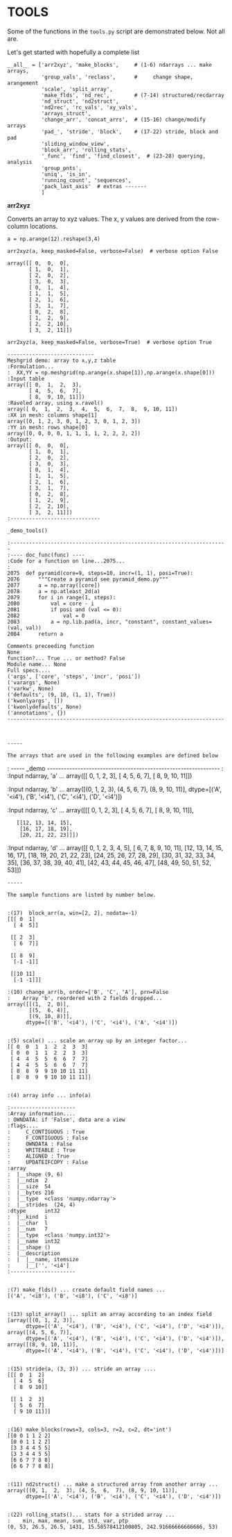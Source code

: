 TOOLS
=====


Some of the functions in the `tools.py` script are demonstrated below.
Not all are.

Let's get started with hopefully a complete list

```
__all__ = ['arr2xyz', 'make_blocks',     # (1-6) ndarrays ... make arrays,
           'group_vals', 'reclass',      #     change shape, arangement
           'scale', 'split_array',
           'make_flds', 'nd_rec',        # (7-14) structured/recdarray
           'nd_struct', 'nd2struct',
           'nd2rec', 'rc_vals', 'xy_vals',
           'arrays_struct',
           'change_arr', 'concat_arrs',  # (15-16) change/modify arrays
           'pad_', 'stride', 'block',    # (17-22) stride, block and pad
           'sliding_window_view',
           'block_arr', 'rolling_stats',
           '_func', 'find', 'find_closest',  # (23-28) querying, analysis
           'group_pnts',
           'uniq', 'is_in',
           'running_count', 'sequences',
           'pack_last_axis'  # extras -------
           ]
```

**arr2xyz**

Converts an array to xyz values.  The x, y values are derived from the row-column locations.
```
a = np.arange(12).reshape(3,4)

arr2xyz(a, keep_masked=False, verbose=False)  # verbose option False
 
array([[ 0,  0,  0],
       [ 1,  0,  1],
       [ 2,  0,  2],
       [ 3,  0,  3],
       [ 0,  1,  4],
       [ 1,  1,  5],
       [ 2,  1,  6],
       [ 3,  1,  7],
       [ 0,  2,  8],
       [ 1,  2,  9],
       [ 2,  2, 10],
       [ 3,  2, 11]])

arr2xyz(a, keep_masked=False, verbose=True)  # verbose option True

----------------------------
Meshgrid demo: array to x,y,z table
:Formulation...
:  XX,YY = np.meshgrid(np.arange(x.shape[1]),np.arange(x.shape[0]))
:Input table
array([[ 0,  1,  2,  3],
       [ 4,  5,  6,  7],
       [ 8,  9, 10, 11]])
:Raveled array, using x.ravel()
array([ 0,  1,  2,  3,  4,  5,  6,  7,  8,  9, 10, 11])
:XX in mesh: columns shape[1]
array([0, 1, 2, 3, 0, 1, 2, 3, 0, 1, 2, 3])
:YY in mesh: rows shape[0]
array([0, 0, 0, 0, 1, 1, 1, 1, 2, 2, 2, 2])
:Output:
array([[ 0,  0,  0],
       [ 1,  0,  1],
       [ 2,  0,  2],
       [ 3,  0,  3],
       [ 0,  1,  4],
       [ 1,  1,  5],
       [ 2,  1,  6],
       [ 3,  1,  7],
       [ 0,  2,  8],
       [ 1,  2,  9],
       [ 2,  2, 10],
       [ 3,  2, 11]])
:-----------------------------

```

```
_demo_tools()

:----------------------------------------------------------------------
:---- doc_func(func) ----
:Code for a function on line...2075...
:
2075  def pyramid(core=9, steps=10, incr=(1, 1), posi=True):
2076      """Create a pyramid see pyramid_demo.py"""
2077      a = np.array([core])
2078      a = np.atleast_2d(a)
2079      for i in range(1, steps):
2080          val = core - i
2081          if posi and (val <= 0):
2082              val = 0
2083          a = np.lib.pad(a, incr, "constant", constant_values=(val, val))
2084      return a

Comments preceeding function
None
function?... True ... or method? False
Module name... None
Full specs....
('args', ['core', 'steps', 'incr', 'posi'])
('varargs', None)
('varkw', None)
('defaults', (9, 10, (1, 1), True))
('kwonlyargs', [])
('kwonlydefaults', None)
('annotations', {})
----------------------------------------------------------------------
```
```


-----

The arrays that are used in the following examples are defined below

```
: ----- _demo --------------------------------------------------------------
:
:Input ndarray, 'a' ...
array([[ 0,  1,  2,  3],
       [ 4,  5,  6,  7],
       [ 8,  9, 10, 11]])

:Input ndarray, 'b' ...
array([(0, 1,  2,  3), (4, 5,  6,  7), (8, 9, 10, 11)],
      dtype=[('A', '<i4'), ('B', '<i4'), ('C', '<i4'), ('D', '<i4')])

:Input ndarray, 'c' ...
array([[[ 0,  1,  2,  3],
        [ 4,  5,  6,  7],
        [ 8,  9, 10, 11]],

       [[12, 13, 14, 15],
        [16, 17, 18, 19],
        [20, 21, 22, 23]]])

:Input ndarray, 'd' ...
array([[ 0,  1,  2,  3,  4,  5],
       [ 6,  7,  8,  9, 10, 11],
       [12, 13, 14, 15, 16, 17],
       [18, 19, 20, 21, 22, 23],
       [24, 25, 26, 27, 28, 29],
       [30, 31, 32, 33, 34, 35],
       [36, 37, 38, 39, 40, 41],
       [42, 43, 44, 45, 46, 47],
       [48, 49, 50, 51, 52, 53]])

```
-----

The sample functions are listed by number below.


:(17)  block_arr(a, win=[2, 2], nodata=-1)
[[[ 0  1]
  [ 4  5]]

 [[ 2  3]
  [ 6  7]]

 [[ 8  9]
  [-1 -1]]

 [[10 11]
  [-1 -1]]]

:(10) change_arr(b, order=['B', 'C', 'A'], prn=False
:    Array 'b', reordered with 2 fields dropped...
array([[(1,  2, 0)],
       [(5,  6, 4)],
       [(9, 10, 8)]],
      dtype=[('B', '<i4'), ('C', '<i4'), ('A', '<i4')])


:(5) scale() ... scale an array up by an integer factor...
[[ 0  0  1  1  2  2  3  3]
 [ 0  0  1  1  2  2  3  3]
 [ 4  4  5  5  6  6  7  7]
 [ 4  4  5  5  6  6  7  7]
 [ 8  8  9  9 10 10 11 11]
 [ 8  8  9  9 10 10 11 11]]


:(4) array info ... info(a)

:---------------------
:Array information....
: OWNDATA: if 'False', data are a view
:flags....
:     C_CONTIGUOUS : True
:     F_CONTIGUOUS : False
:     OWNDATA : False
:     WRITEABLE : True
:     ALIGNED : True
:     UPDATEIFCOPY : False
:array
:  |__shape (9, 6)
:  |__ndim  2
:  |__size  54
:  |__bytes 216
:  |__type  <class 'numpy.ndarray'>
:  |__strides  (24, 4)
:dtype      int32
:  |__kind  i
:  |__char  l
:  |__num   7
:  |__type  <class 'numpy.int32'>
:  |__name  int32
:  |__shape ()
:  |__description
:  |  |__name, itemsize
:     |__['', '<i4']
:---------------------


:(7) make_flds() ... create default field names ...
[('A', '<i8'), ('B', '<i8'), ('C', '<i8')]


:(13) split_array() ... split an array according to an index field
[array([(0, 1, 2, 3)],
      dtype=[('A', '<i4'), ('B', '<i4'), ('C', '<i4'), ('D', '<i4')]), array([(4, 5, 6, 7)],
      dtype=[('A', '<i4'), ('B', '<i4'), ('C', '<i4'), ('D', '<i4')]), array([(8, 9, 10, 11)],
      dtype=[('A', '<i4'), ('B', '<i4'), ('C', '<i4'), ('D', '<i4')])]


:(15) stride(a, (3, 3)) ... stride an array ....
[[[ 0  1  2]
  [ 4  5  6]
  [ 8  9 10]]

 [[ 1  2  3]
  [ 5  6  7]
  [ 9 10 11]]]


:(16) make_blocks(rows=3, cols=3, r=2, c=2, dt='int')
[[0 0 1 1 2 2]
 [0 0 1 1 2 2]
 [3 3 4 4 5 5]
 [3 3 4 4 5 5]
 [6 6 7 7 8 8]
 [6 6 7 7 8 8]]


:(11) nd2struct() ... make a structured array from another array ...
array([(0, 1,  2,  3), (4, 5,  6,  7), (8, 9, 10, 11)],
      dtype=[('A', '<i4'), ('B', '<i4'), ('C', '<i4'), ('D', '<i4')])


:(22) rolling_stats()... stats for a strided array ...
:    min, max, mean, sum, std, var, ptp
(0, 53, 26.5, 26.5, 1431, 15.58578412100805, 242.91666666666666, 53)


```
